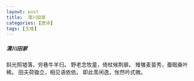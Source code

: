 ```yaml
---
layout: post
title:  渭川田家
categories: [唐诗]
tags: [王维]
---
```


##### 渭川田家


斜光照墟落，穷巷牛羊归。
野老念牧童，倚杖候荆扉。
雉雊麦苗秀，蚕眠桑叶稀。
田夫荷锄立，相见语依依。
即此羡闲逸，怅然吟式微。









